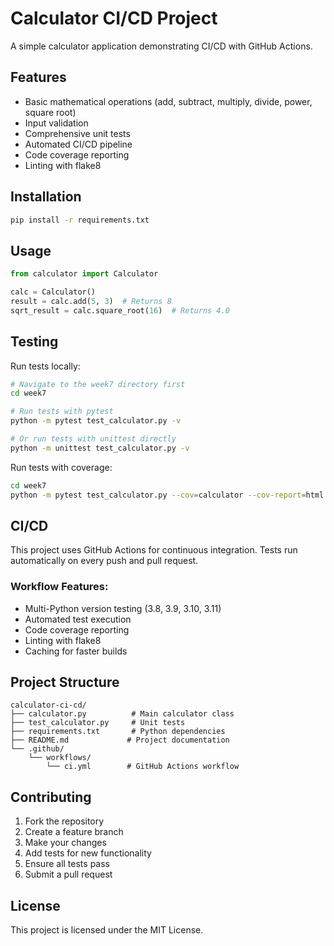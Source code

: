 # Calculator CI/CD Project

A simple calculator application demonstrating CI/CD with GitHub Actions.

## Features

- Basic mathematical operations (add, subtract, multiply, divide, power, square root)
- Input validation
- Comprehensive unit tests
- Automated CI/CD pipeline
- Code coverage reporting
- Linting with flake8

## Installation

```bash
pip install -r requirements.txt
```

## Usage

```python
from calculator import Calculator

calc = Calculator()
result = calc.add(5, 3)  # Returns 8
sqrt_result = calc.square_root(16)  # Returns 4.0
```

## Testing

Run tests locally:
```bash
# Navigate to the week7 directory first
cd week7

# Run tests with pytest
python -m pytest test_calculator.py -v

# Or run tests with unittest directly
python -m unittest test_calculator.py -v
```

Run tests with coverage:
```bash
cd week7
python -m pytest test_calculator.py --cov=calculator --cov-report=html
```

## CI/CD

This project uses GitHub Actions for continuous integration. Tests run automatically on every push and pull request.

### Workflow Features:
- Multi-Python version testing (3.8, 3.9, 3.10, 3.11)
- Automated test execution
- Code coverage reporting
- Linting with flake8
- Caching for faster builds

## Project Structure

```
calculator-ci-cd/
├── calculator.py          # Main calculator class
├── test_calculator.py     # Unit tests
├── requirements.txt       # Python dependencies
├── README.md             # Project documentation
└── .github/
    └── workflows/
        └── ci.yml        # GitHub Actions workflow
```

## Contributing

1. Fork the repository
2. Create a feature branch
3. Make your changes
4. Add tests for new functionality
5. Ensure all tests pass
6. Submit a pull request

## License

This project is licensed under the MIT License.
